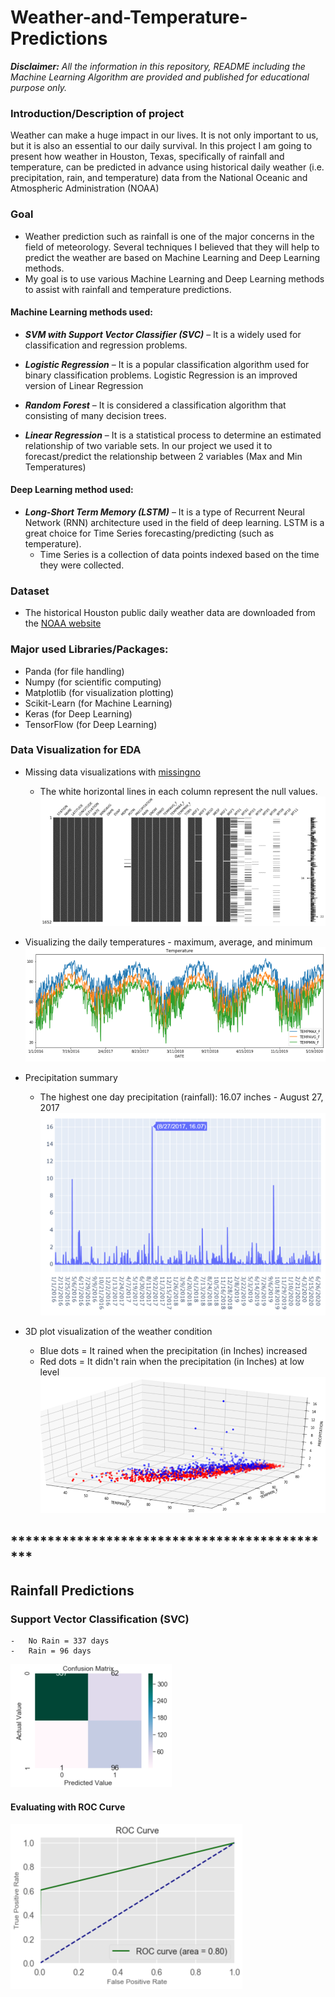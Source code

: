 # Weather-and-Temperature-Predictions

***Disclaimer:*** *All the information in this repository, README including the Machine Learning Algorithm are provided and published for educational purpose only.*

### **Introduction/Description of project**

Weather can make a huge impact in our lives. It is not only important to us, but it is also an essential to our daily survival.
In this project I am going to present how weather in Houston, Texas, specifically of rainfall and temperature, can be predicted in advance using historical daily weather (i.e.  precipitation, rain, and temperature) data from the National Oceanic and Atmospheric Administration (NOAA)

### **Goal**
*	Weather prediction such as rainfall is one of the major concerns in the field of meteorology. Several techniques I believed that they will help to predict the weather are based on Machine Learning and Deep Learning methods.
* My goal is to use various Machine Learning and Deep Learning methods to assist with rainfall and temperature predictions.

#### **Machine Learning methods used:**
* ***SVM with Support Vector Classifier (SVC)*** – It is a widely used for classification and regression problems. 

* ***Logistic Regression*** – It is a popular classification algorithm used for binary classification problems. Logistic Regression is an improved version of Linear Regression

* ***Random Forest*** – It is considered a classification algorithm that consisting of many decision trees.

*	***Linear Regression*** – It is a statistical process to determine an estimated relationship of two variable sets. In our project we used it to forecast/predict the relationship between 2 variables (Max and Min Temperatures)

#### **Deep Learning method used:**

* ***Long-Short Term Memory (LSTM)*** – It is a type of Recurrent Neural Network (RNN) architecture used in the field of deep learning. LSTM is a great choice for Time Series forecasting/predicting (such as temperature).
  - Time Series is a collection of data points indexed based on the time they were collected.

### **Dataset**
* The historical Houston public daily weather data are downloaded from the [NOAA website](https://nomads.ncep.noaa.gov/)

### **Major used Libraries/Packages:**
* Panda (for file handling)
*	Numpy (for scientific computing)
*	Matplotlib (for visualization plotting)
*	Scikit-Learn (for Machine Learning)
*	Keras (for Deep Learning)
*	TensorFlow (for Deep Learning)

### **Data Visualization for EDA**
* Missing data visualizations with [missingno](https://libraries.io/pypi/missingno)
    - The white horizontal lines in each column represent the null values.
      <img src="Images/missing_data.png" width="500">

* Visualizing the daily temperatures - maximum, average, and minimum
      <img src="Images/daily_temperature.png" width="500">

* Precipitation summary
    - The highest one day precipitation (rainfall): 16.07 inches - August 27, 2017
      <img src="Images/precipitation_summary.png" width="500">

* 3D plot visualization of the weather condition
    - Blue dots = It rained when the precipitation (in Inches) increased
    - Red dots = It didn't rain when the precipitation (in Inches) at low level
      <img src="Images/3d_plot.png" width="500">

## *********************************************
## **Rainfall Predictions**

### **Support Vector Classification (SVC)**
    -   No Rain = 337 days
    -   Rain = 96 days
  <img src="Images/svc_prediction.png">
      
  #### **Evaluating with ROC Curve**
  <img src="Images/svc_roc_curve.png">
